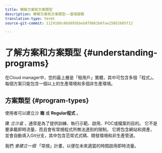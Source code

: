 ```yaml
---
title: 瞭解方案和方案類型
description: 瞭解方案和方案類型——雲端服務
translation-type: tm+mt
source-git-commit: 1129188c06d893bbeb8f8861b6fae25052605f12

---
```



# 了解方案和方案類型 {#understanding-programs}

在Cloud manager中，您的最上層是「租用戶」實體，其中可包含多個「程式」。  每個方案只能包含一個以上的生產環境和多個非生產環境。

## 方案類型 {#program-types}

使用者可以建立沙 **箱** 或 **Regular程式** 。

建 *立沙盒* ，通常是為了提供訓練、執行示範、啟用、POC或檔案的目的。 它不是要承載即時流量，而且會有常規程式所無法達到的限制。 它將包含網站和資產，並會自動填入Git分支，其中包含范常式式碼、開發環境和非生產管道。

我們 *會建立一個* 「常規」計畫，以便在未來適當的時間啟用即時流量。